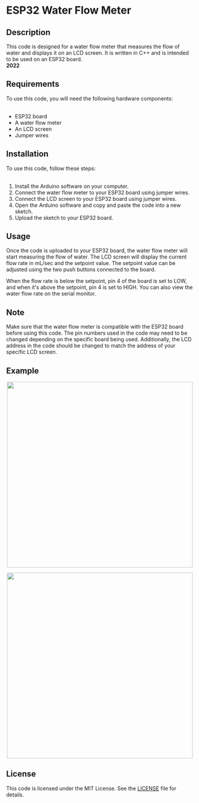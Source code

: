 # ESP32 Water Flow Meter
<h2>Description</h2>
This code is designed for a water flow meter that measures the flow of water and displays it on an LCD screen. It is written in C++ and is intended to be used on an ESP32 board.<br><b>2022</b>
<h2>Requirements</h2>
To use this code, you will need the following hardware components:<br><br>

- ESP32 board<br>
- A water flow meter<br>
- An LCD screen<br>
- Jumper wires<br>
<h2>Installation</h2>
To use this code, follow these steps:<br><br>

1. Install the Arduino software on your computer.<br>
2. Connect the water flow meter to your ESP32 board using jumper wires.<br>
3. Connect the LCD screen to your ESP32 board using jumper wires.<br>
4. Open the Arduino software and copy and paste the code into a new sketch.<br>
5. Upload the sketch to your ESP32 board.<br>
<h2>Usage</h2>
Once the code is uploaded to your ESP32 board, the water flow meter will start measuring the flow of water. The LCD screen will display the current flow rate in mL/sec and the setpoint value. The setpoint value can be adjusted using the two push buttons connected to the board.

When the flow rate is below the setpoint, pin 4 of the board is set to LOW, and when it's above the setpoint, pin 4 is set to HIGH. You can also view the water flow rate on the serial monitor.
<h2>Note</h2>
Make sure that the water flow meter is compatible with the ESP32 board before using this code. The pin numbers used in the code may need to be changed depending on the specific board being used. Additionally, the LCD address in the code should be changed to match the address of your specific LCD screen.


## Example

<p align="center">
<img src="https://user-images.githubusercontent.com/77733903/226800269-e6b05d31-9892-43bd-b6d3-e81b8221c8d8.jpg" width="500">
</p>
<p align="center">
<img src="https://user-images.githubusercontent.com/77733903/226800275-24d880ae-b698-413f-94b8-4bb5e31e21aa.jpg" width="500">
</p>

## License

This code is licensed under the MIT License. See the [LICENSE](LICENSE) file for details.
